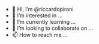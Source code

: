 - 👋 Hi, I’m @riccardopirani
- 👀 I’m interested in ...
- 🌱 I’m currently learning ...
- 💞️ I’m looking to collaborate on ...
- 📫 How to reach me ...

<!---
riccardopirani/riccardopirani is a ✨ special ✨ repository because its `README.md` (this file) appears on your GitHub profile.
You can click the Preview link to take a look at your changes.
--->

